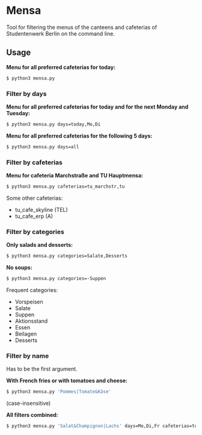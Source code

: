 # Mensa

Tool for filtering the menus of the canteens and cafeterias of Studentenwerk Berlin on the command line.

## Usage

**Menu for all preferred cafeterias for today:**
```bash
$ python3 mensa.py
```

### Filter by days
**Menu for all preferred cafeterias for today and for the next Monday and Tuesday:**
```bash
$ python3 mensa.py days=today,Mo,Di
```

**Menu for all preferred cafeterias for the following 5 days:**
```bash
$ python3 mensa.py days=all
```

### Filter by cafeterias
**Menu for cafeteria Marchstraße and TU Hauptmensa:**
```bash
$ python3 mensa.py cafeterias=tu_marchstr,tu
```

Some other cafeterias:

* tu_cafe_skyline (TEL)
* tu_cafe_erp (A)

### Filter by categories
**Only salads and desserts:**
```bash
$ python3 mensa.py categories=Salate,Desserts
```

**No soups:**
```bash
$ python3 mensa.py categories=-Suppen
```

Frequent categories:

* Vorspeisen
* Salate
* Suppen
* Aktionsstand
* Essen
* Beilagen
* Desserts

### Filter by name
Has to be the first argument.

**With French fries or with tomatoes and cheese:**
```bash
$ python3 mensa.py 'Pommes|Tomate&Käse'
```
(case-insensitive)

**All filters combined:**
```bash
$ python3 mensa.py 'Salat&Champignon|Lachs' days=Mo,Di,Fr cafeterias=tu,tu_marchstr categories=Salate,Aktionsstand
```
